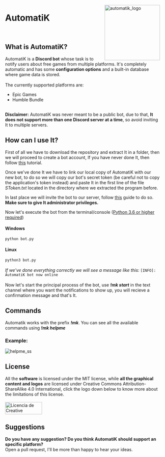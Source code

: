 <img src="https://i.imgur.com/GfImWOy.png" alt="automatik_logo" align="right" width="180" height="180"></img>
<h1>AutomatiK</h1>
</br>
<h2>What is AutomatiK?</h2>
AutomatiK is a <b>Discord bot</b> whose task is to notify users about free games from multiple platforms. It's completely automatic and has some <b>configuration options</b> and a built-in database where game data is stored.
</br>
</br>
The currently supported platforms are:

- Epic Games
- Humble Bundle
</br>
<b>Disclaimer:</b> AutomatiK was never meant to be a public bot, due to that, <b>It does not support more than one Discord server at a time</b>, so avoid inviting It to multiple servers.

<h2>How can I use It?</h2>

First of all we have to download the repository and extract It in a folder, then we will proceed to create a bot account, If you have never done It, then follow <a href="https://discordpy.readthedocs.io/en/latest/discord.html#creating-a-bot-account">this</a> tutorial. 

Once we've done It we have to link our local copy of AutomatiK with our new bot, to do so we will copy our bot's secret token (be careful not to copy the application's token instead) and paste It in the first line of the file <i>SToken.txt</i> located in the directory where we extracted the program before.

In last place we will invite the bot to our server, follow <a href="https://discordpy.readthedocs.io/en/latest/discord.html#inviting-your-bot">this</a> guide to do so. <b>Make sure to give It administrator privileges.</b>

Now let's execute the bot from the terminal/console (<a href="https://www.python.org/downloads/">Python 3.6 or higher required</a>)
<h4>Windows</h4>

`python bot.py`
<h4>Linux</h4>

`python3 bot.py`
</br>
</br>
<i>If we've done everything correctly we will see a message like this:</i> `[INFO]: AutomatiK bot now online`
</br>
</br>
Now let's start the principal process of the bot, use <b><i>!mk start</i></b> in the text channel where you want the notifications to show up, you will recieve a confirmation message and that's It.
</br>
<h2>Commands</h2>
Automatik works with the prefix <b><i>!mk</i></b>. 
You can see all the available commands using <b><i>!mk helpme</i></b>
<h3>Example:</h3> <img src="https://i.imgur.com/R5fG9GI.png" alt="helpme_ss"></img>
<h2>License</h2>
All the <b>software</b> is licensed under the MIT license, while <b>all the graphical content and logos</b> are licensed under Creative Commons Attribution-ShareAlike 4.0 International, click the logo down below to know more about the limitations of this license.
</br>
</br>
<a rel="license" href="http://creativecommons.org/licenses/by-sa/4.0/"><img alt="Licencia de Creative Commons" src="https://i.imgur.com/X9WYkk1.png" width="120" height="40"></a>
<h2>Suggestions</h2>
<b>Do you have any suggestion? Do you think AutomatiK should support an specific platform?</b>
</br>
Open a pull request, I'll be more than happy to hear your ideas.
